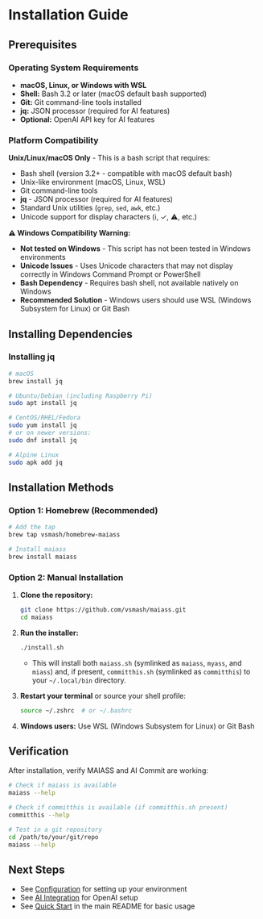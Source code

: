# Installation Guide

## Prerequisites

### Operating System Requirements
- **macOS, Linux, or Windows with WSL**
- **Shell:** Bash 3.2 or later (macOS default bash supported)
- **Git:** Git command-line tools installed
- **jq:** JSON processor (required for AI features)
- **Optional:** OpenAI API key for AI features

### Platform Compatibility

**Unix/Linux/macOS Only** - This is a bash script that requires:
- Bash shell (version 3.2+ - compatible with macOS default bash)
- Unix-like environment (macOS, Linux, WSL)
- Git command-line tools
- **jq** - JSON processor (required for AI features)
- Standard Unix utilities (`grep`, `sed`, `awk`, etc.)
- Unicode support for display characters (ℹ, ✓, ⚠, etc.)

**⚠️ Windows Compatibility Warning:**
- **Not tested on Windows** - This script has not been tested in Windows environments
- **Unicode Issues** - Uses Unicode characters that may not display correctly in Windows Command Prompt or PowerShell
- **Bash Dependency** - Requires bash shell, not available natively on Windows
- **Recommended Solution** - Windows users should use WSL (Windows Subsystem for Linux) or Git Bash

## Installing Dependencies

### Installing jq

```bash
# macOS
brew install jq

# Ubuntu/Debian (including Raspberry Pi)
sudo apt install jq

# CentOS/RHEL/Fedora
sudo yum install jq
# or on newer versions:
sudo dnf install jq

# Alpine Linux
sudo apk add jq
```

## Installation Methods

### Option 1: Homebrew (Recommended)

```bash
# Add the tap
brew tap vsmash/homebrew-maiass

# Install maiass
brew install maiass
```

### Option 2: Manual Installation

1. **Clone the repository:**
   ```bash
   git clone https://github.com/vsmash/maiass.git
   cd maiass
   ```

2. **Run the installer:**
   ```bash
   ./install.sh
   ```
   - This will install both `maiass.sh` (symlinked as `maiass`, `myass`, and `miass`) and, if present, `committhis.sh` (symlinked as `committhis`) to your `~/.local/bin` directory.

3. **Restart your terminal** or source your shell profile:
   ```bash
   source ~/.zshrc  # or ~/.bashrc
   ```

4. **Windows users:** Use WSL (Windows Subsystem for Linux) or Git Bash

## Verification

After installation, verify MAIASS and AI Commit are working:

```bash
# Check if maiass is available
maiass --help

# Check if committhis is available (if committhis.sh present)
committhis --help

# Test in a git repository
cd /path/to/your/git/repo
maiass --help
```

## Next Steps

- See [Configuration](configuration.md) for setting up your environment
- See [AI Integration](ai-integration.md) for OpenAI setup
- See [Quick Start](#) in the main README for basic usage
